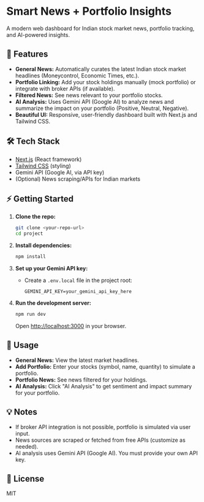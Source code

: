 # Smart News + Portfolio Insights

A modern web dashboard for Indian stock market news, portfolio tracking, and AI-powered insights.

## 🚀 Features
- **General News:** Automatically curates the latest Indian stock market headlines (Moneycontrol, Economic Times, etc.).
- **Portfolio Linking:** Add your stock holdings manually (mock portfolio) or integrate with broker APIs (if available).
- **Filtered News:** See news relevant to your portfolio stocks.
- **AI Analysis:** Uses Gemini API (Google AI) to analyze news and summarize the impact on your portfolio (Positive, Neutral, Negative).
- **Beautiful UI:** Responsive, user-friendly dashboard built with Next.js and Tailwind CSS.

## 🛠️ Tech Stack
- [Next.js](https://nextjs.org/) (React framework)
- [Tailwind CSS](https://tailwindcss.com/) (styling)
- Gemini API (Google AI, via API key)
- (Optional) News scraping/APIs for Indian markets

## ⚡ Getting Started

1. **Clone the repo:**
   ```bash
   git clone <your-repo-url>
   cd project
   ```

2. **Install dependencies:**
   ```bash
   npm install
   ```

3. **Set up your Gemini API key:**
   - Create a `.env.local` file in the project root:
     ```env
     GEMINI_API_KEY=your_gemini_api_key_here
     ```

4. **Run the development server:**
   ```bash
   npm run dev
   ```
   Open [http://localhost:3000](http://localhost:3000) in your browser.

## 📝 Usage
- **General News:** View the latest market headlines.
- **Add Portfolio:** Enter your stocks (symbol, name, quantity) to simulate a portfolio.
- **Portfolio News:** See news filtered for your holdings.
- **AI Analysis:** Click "AI Analysis" to get sentiment and impact summary for your portfolio.

## 💡 Notes
- If broker API integration is not possible, portfolio is simulated via user input.
- News sources are scraped or fetched from free APIs (customize as needed).
- AI analysis uses Gemini API (Google AI). You must provide your own API key.

## 📄 License
MIT 
